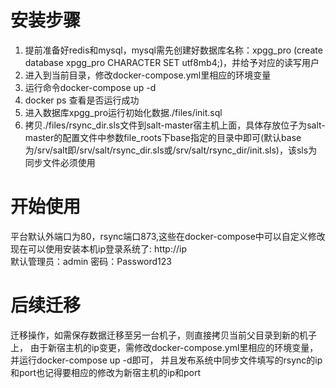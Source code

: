 # 安装步骤
1. 提前准备好redis和mysql，mysql需先创建好数据库名称：xpgg_pro (create database xpgg_pro CHARACTER SET utf8mb4;)，并给予对应的读写用户
2. 进入到当前目录，修改docker-compose.yml里相应的环境变量
3. 运行命令docker-compose up -d 
4. docker ps 查看是否运行成功
5. 进入数据库xpgg_pro运行初始化数据./files/init.sql
6. 拷贝./files/rsync_dir.sls文件到salt-master宿主机上面，具体存放位子为salt-master的配置文件中参数file_roots下base指定的目录中即可(默认base为/srv/salt即/srv/salt/rsync_dir.sls或/srv/salt/rsync_dir/init.sls)，该sls为同步文件必须使用

# 开始使用
平台默认外端口为80，rsync端口873,这些在docker-compose中可以自定义修改  
现在可以使用安装本机ip登录系统了: http://ip  
默认管理员：admin 密码：Password123  


# 后续迁移
迁移操作，如需保存数据迁移至另一台机子，则直接拷贝当前父目录到新的机子上，
由于新宿主机的ip变更，需修改docker-compose.yml里相应的环境变量，并运行docker-compose up -d即可，
并且发布系统中同步文件填写的rsync的ip和port也记得要相应的修改为新宿主机的ip和port


